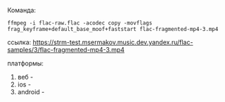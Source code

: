 Команда:
```
ffmpeg -i flac-raw.flac -acodec copy -movflags frag_keyframe+default_base_moof+faststart flac-fragmented-mp4-3.mp4
```

ссылка: https://strm-test.msermakov.music.dev.yandex.ru/flac-samples/3/flac-fragmented-mp4-3.mp4

платформы:
1. веб -
2. ios -
3. android -
